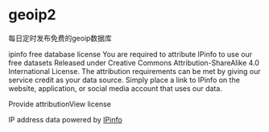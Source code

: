 # geoip2
每日定时发布免费的geoip数据库

ipinfo free database license
You are required to attribute IPinfo to use our free datasets
Released under Creative Commons Attribution-ShareAlike 4.0 International License. The attribution requirements can be met by giving our service credit as your data source. Simply place a link to IPinfo on the website, application, or social media account that uses our data.

Provide attributionView license
<p>IP address data powered by <a href="https://ipinfo.io">IPinfo</a></p>